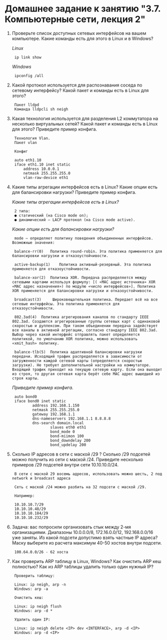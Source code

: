 # Домашнее задание к занятию "3.7. Компьютерные сети, лекция 2"

1. Проверьте список доступных сетевых интерфейсов на вашем компьютере. Какие команды есть для этого в Linux и в Windows?

    *Linux*

        ip link show

    *Windows*

        ipconfig /all

2. Какой протокол используется для распознавания соседа по сетевому интерфейсу? Какой пакет и команды есть в Linux для этого?


        Пакет lldpd
        Команда lldpcli sh neigh


3. Какая технология используется для разделения L2 коммутатора на несколько виртуальных сетей? Какой пакет и команды есть в Linux для этого? Приведите пример конфига.

        Технология Vlan.
        Пакет vlan

        Конфиг

        auto eth1.10
        iface eth1.10 inet static
            address 10.0.0.1
            netmask 255.255.255.0
            vlan-raw-device eth1

4. Какие типы агрегации интерфейсов есть в Linux? Какие опции есть для балансировки нагрузки? Приведите пример конфига.

   *Какие типы агрегации интерфейсов есть в Linux?*

        2 типа:
        ● статический (на Cisco mode on);
        ● динамический – LACP протокол (на Cisco mode active).

   *Какие опции есть для балансировки нагрузки?*

        mode — определяет политику поведения объединенных интерфейсов. Возможные значения:

        balance-rr(0)	Политика round-robin. Эта политика применяется для балансировки нагрузки и отказоустойчивости.

        active-backup(1) 	Политика активный-резервный. Эта политика применяется для отказоустойчивости.

        balance-xor(2) 	Политика XOR. Передача распределяется между сетевыми картами используя формулу: [( «MAC адрес источника» XOR «MAC адрес назначения») по модулю «число интерфейсов»]. Политика XOR применяется для балансировки нагрузки и отказоустойчивости.

        broadcast(3) 	 Широковещательная политика. Передает всё на все сетевые интерфейсы. Эта политика применяется для отказоустойчивости.

        802.3ad(4) 	Политика агрегирования каналов по стандарту IEEE 802.3ad. Создаются агрегированные группы сетевых карт с одинаковой скоростью и дуплексом. При таком объединении передача задействует все каналы в активной агрегации, согласно стандарту IEEE 802.3ad. Выбор через какой интерфейс отправлять пакет определяется политикой, по умолчанию XOR политика, можно использовать «xmit_hash» политику.

        balance-tlb(5)	Политика адаптивной балансировки нагрузки передачи. Исходящий трафик распределяется в зависимости от загруженности каждой сетевой карты (определяется скоростью загрузки). Не требует дополнительной настройки на коммутаторе. Входящий трафик приходит на текущую сетевую карту. Если она выходит из строя, то другая сетевая карта берёт себе MAC адрес вышедшей из строя карты.

    *Приведите пример конфига.*

        auto bond0
        iface bond0 inet static
                address 192.168.1.150
                netmask 255.255.255.0
                gateway 192.168.1.1
                dns-nameservers 192.168.1.1 8.8.8.8
                dns-search domain.local
                        slaves eth0 eth1
                        bond_mode 0
                        bond-miimon 100
                        bond_downdelay 200
                        bond_updelay 200

5. Сколько IP адресов в сети с маской /29 ? Сколько /29 подсетей можно получить из сети с маской /24. Приведите несколько примеров /29 подсетей внутри сети 10.10.10.0/24.

        В сети с маской 29 восемь адресов, использовать можно шесть, 2 под network и broadcast адреса

        Сеть с маской /24 можно разбить на 32 подсети с маской /29.

        Например:

        10.10.10.7/29
        10.10.10.48/29
        10.10.10.184/29
        10.10.10.232/29


6. Задача: вас попросили организовать стык между 2-мя организациями. Диапазоны 10.0.0.0/8, 172.16.0.0/12, 192.168.0.0/16 уже заняты. Из какой подсети допустимо взять частные IP адреса? Маску выберите из расчета максимум 40-50 хостов внутри подсети.

        100.64.0.0/26 - 62 хоста

7. Как проверить ARP таблицу в Linux, Windows? Как очистить ARP кеш полностью? Как из ARP таблицы удалить только один нужный IP?

        Проверить таблицу:

        Linux: ip neigh, arp -n
        Windows: arp -a

        Очистить кеш:

        Linux: ip neigh flush
        Windows: arp -d *

        Удалить один IP:

        Linux: ip neigh delete <IP> dev <INTERFACE>, arp -d <IP>
        Windows: arp -d <IP>
